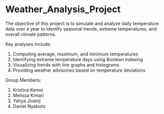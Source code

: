 # Weather_Analysis_Project
The objective of this project is to simulate and analyze daily temperature data over a year to identify seasonal trends, extreme temperatures, and overall climate patterns.

Key analyses include:
1. Computing average, maximum, and minimum temperatures
2. Identifying extreme temperature days using Boolean indexing
3. Visualizing trends with line graphs and histograms
4. Providing weather advisories based on temperature deviations

Group Members:
1. Kristina Kemoi 
2. Melissa Kimari
3. Yahya Jivanji 
4. Daniel Nyabuto 